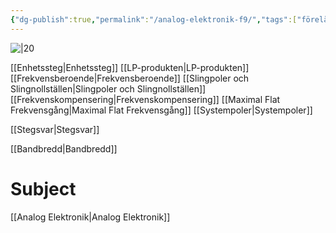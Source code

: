 ```yaml
---
{"dg-publish":true,"permalink":"/analog-elektronik-f9/","tags":["föreläsning","analogelektronik"]}
---
```


![|20](https://media.tenor.com/images/95523cfdc086360b01f395060e4e89df/tenor.gif)

[[Enhetssteg\|Enhetssteg]]
[[LP-produkten\|LP-produkten]]
[[Frekvensberoende\|Frekvensberoende]]
[[Slingpoler och Slingnollställen\|Slingpoler och Slingnollställen]]
[[Frekvenskompensering\|Frekvenskompensering]]
[[Maximal Flat Frekvensgång\|Maximal Flat Frekvensgång]]
[[Systempoler\|Systempoler]]

[[Stegsvar\|Stegsvar]]

[[Bandbredd\|Bandbredd]]


# Subject
[[Analog Elektronik\|Analog Elektronik]]
